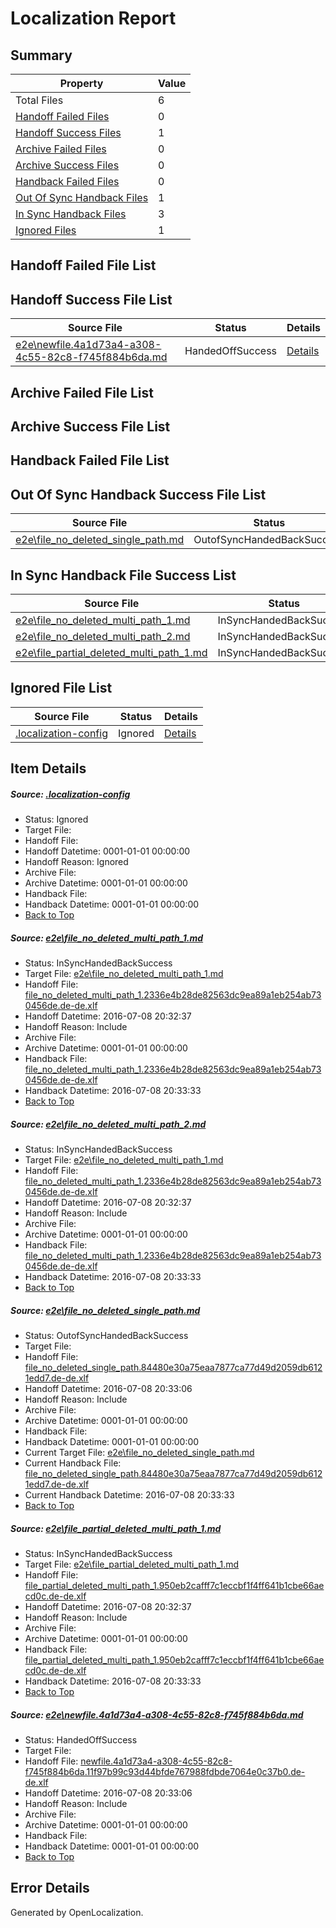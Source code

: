 # <a name='report-top'></a> Localization Report

## Summary
 Property | Value 
 -------- | ----- 
 Total Files | 6
[ Handoff Failed Files ](#handoff-failed-list)| 0
[ Handoff Success Files ](#handoff-success-list)| 1
[ Archive Failed Files ](#archive-failed-list)| 0
[ Archive Success Files ](#archive-success-list)| 0
[ Handback Failed Files ](#handback-failed-list)| 0
[ Out Of Sync Handback Files ](#outofsync-handback-success-list)| 1
[ In Sync Handback Files ](#insync-handback-success-list)| 3
[ Ignored Files ](#ignored-list)| 1

## <a name='handoff-failed-list'></a> Handoff Failed File List

## <a name='handoff-success-list'></a> Handoff Success File List
 Source File | Status | Details 
 ----------- | ------ | ------- 
 [e2e\newfile.4a1d73a4-a308-4c55-82c8-f745f884b6da.md](https://github.com/OpenLocalizationTestOrg/oltest/blob/19cfd6c9ba9071f0c9334f9bd0c8edca3c509c00/e2e/newfile.4a1d73a4-a308-4c55-82c8-f745f884b6da.md) | HandedOffSuccess | [Details](#05aa7b69f7d775ce56e241cc5ca1f111df68d7575)

## <a name='archive-failed-list'></a> Archive Failed File List

## <a name='archive-success-list'></a> Archive Success File List

## <a name='handback-failed-list'></a> Handback Failed File List

## <a name='outofsync-handback-success-list'></a> Out Of Sync Handback Success File List
 Source File | Status | Details 
 ----------- | ------ | ------- 
 [e2e\file_no_deleted_single_path.md](https://github.com/OpenLocalizationTestOrg/oltest/blob/19cfd6c9ba9071f0c9334f9bd0c8edca3c509c00/e2e/file_no_deleted_single_path.md) | OutofSyncHandedBackSuccess | [Details](#1301c7f380cac0cf0b11b6518dd95ef38bd1debc3)

## <a name='insync-handback-success-list'></a> In Sync Handback File Success List
 Source File | Status | Details 
 ----------- | ------ | ------- 
 [e2e\file_no_deleted_multi_path_1.md](https://github.com/OpenLocalizationTestOrg/oltest/blob/74cdb641a14741583fb0e77d3bbc94d8d886a3e7/e2e/file_no_deleted_multi_path_1.md) | InSyncHandedBackSuccess | [Details](#419f79e4fd7827b21a6ec0cdbc40bb7cf86166171)
 [e2e\file_no_deleted_multi_path_2.md](https://github.com/OpenLocalizationTestOrg/oltest/blob/19cfd6c9ba9071f0c9334f9bd0c8edca3c509c00/e2e/file_no_deleted_multi_path_2.md) | InSyncHandedBackSuccess | [Details](#419f79e4fd7827b21a6ec0cdbc40bb7cf86166172)
 [e2e\file_partial_deleted_multi_path_1.md](https://github.com/OpenLocalizationTestOrg/oltest/blob/74cdb641a14741583fb0e77d3bbc94d8d886a3e7/e2e/file_partial_deleted_multi_path_1.md) | InSyncHandedBackSuccess | [Details](#1059ef451adb5bab42b0d063e2e4eff9e1cd60254)

## <a name='ignored-list'></a> Ignored File List
 Source File | Status | Details 
 ----------- | ------ | ------- 
 [.localization-config](https://github.com/OpenLocalizationTestOrg/oltest/blob/19cfd6c9ba9071f0c9334f9bd0c8edca3c509c00/.localization-config) | Ignored | [Details](#3d4f252ac210baf56311d7e97dcc2db10974dbd20)

## Item Details
##### <a name='3d4f252ac210baf56311d7e97dcc2db10974dbd20'></a> Source: [.localization-config](https://github.com/OpenLocalizationTestOrg/oltest/blob/19cfd6c9ba9071f0c9334f9bd0c8edca3c509c00/.localization-config)
* Status: Ignored
* Target File: 
* Handoff File: 
* Handoff Datetime: 0001-01-01 00:00:00
* Handoff Reason: Ignored
* Archive File: 
* Archive Datetime: 0001-01-01 00:00:00
* Handback File: 
* Handback Datetime: 0001-01-01 00:00:00
* [Back to Top](#report-top)

##### <a name='419f79e4fd7827b21a6ec0cdbc40bb7cf86166171'></a> Source: [e2e\file_no_deleted_multi_path_1.md](https://github.com/OpenLocalizationTestOrg/oltest/blob/74cdb641a14741583fb0e77d3bbc94d8d886a3e7/e2e/file_no_deleted_multi_path_1.md)
* Status: InSyncHandedBackSuccess
* Target File: [e2e\file_no_deleted_multi_path_1.md](https://github.com/OpenLocalizationTestOrg/oltest-dede-fly/blob/845a57f94919357300ef29726d691744a666ff58/e2e/file_no_deleted_multi_path_1.md)
* Handoff File: [file_no_deleted_multi_path_1.2336e4b28de82563dc9ea89a1eb254ab730456de.de-de.xlf](https://github.com/OpenLocalizationTestOrg/olhandoff-e2e/blob/1df6479038561d677cd6eb718a74ee10fb698756/ol-handoff/OpenLocalizationTestOrg/oltest-dede-fly/ci/mt/file_no_deleted_multi_path_1.2336e4b28de82563dc9ea89a1eb254ab730456de.de-de.xlf)
* Handoff Datetime: 2016-07-08 20:32:37
* Handoff Reason: Include
* Archive File: 
* Archive Datetime: 0001-01-01 00:00:00
* Handback File: [file_no_deleted_multi_path_1.2336e4b28de82563dc9ea89a1eb254ab730456de.de-de.xlf](https://github.com/OpenLocalizationTestOrg/olhandback-e2e/blob/38b470d738c8b2b73bbd99961a28c7995e272642/ol-handback/OpenLocalizationTestOrg/oltest-dede-fly/ci/mt/file_no_deleted_multi_path_1.2336e4b28de82563dc9ea89a1eb254ab730456de.de-de.xlf)
* Handback Datetime: 2016-07-08 20:33:33
* [Back to Top](#report-top)

##### <a name='419f79e4fd7827b21a6ec0cdbc40bb7cf86166172'></a> Source: [e2e\file_no_deleted_multi_path_2.md](https://github.com/OpenLocalizationTestOrg/oltest/blob/19cfd6c9ba9071f0c9334f9bd0c8edca3c509c00/e2e/file_no_deleted_multi_path_2.md)
* Status: InSyncHandedBackSuccess
* Target File: [e2e\file_no_deleted_multi_path_1.md](https://github.com/OpenLocalizationTestOrg/oltest-dede-fly/blob/845a57f94919357300ef29726d691744a666ff58/e2e/file_no_deleted_multi_path_1.md)
* Handoff File: [file_no_deleted_multi_path_1.2336e4b28de82563dc9ea89a1eb254ab730456de.de-de.xlf](https://github.com/OpenLocalizationTestOrg/olhandoff-e2e/blob/1df6479038561d677cd6eb718a74ee10fb698756/ol-handoff/OpenLocalizationTestOrg/oltest-dede-fly/ci/mt/file_no_deleted_multi_path_1.2336e4b28de82563dc9ea89a1eb254ab730456de.de-de.xlf)
* Handoff Datetime: 2016-07-08 20:32:37
* Handoff Reason: Include
* Archive File: 
* Archive Datetime: 0001-01-01 00:00:00
* Handback File: [file_no_deleted_multi_path_1.2336e4b28de82563dc9ea89a1eb254ab730456de.de-de.xlf](https://github.com/OpenLocalizationTestOrg/olhandback-e2e/blob/38b470d738c8b2b73bbd99961a28c7995e272642/ol-handback/OpenLocalizationTestOrg/oltest-dede-fly/ci/mt/file_no_deleted_multi_path_1.2336e4b28de82563dc9ea89a1eb254ab730456de.de-de.xlf)
* Handback Datetime: 2016-07-08 20:33:33
* [Back to Top](#report-top)

##### <a name='1301c7f380cac0cf0b11b6518dd95ef38bd1debc3'></a> Source: [e2e\file_no_deleted_single_path.md](https://github.com/OpenLocalizationTestOrg/oltest/blob/19cfd6c9ba9071f0c9334f9bd0c8edca3c509c00/e2e/file_no_deleted_single_path.md)
* Status: OutofSyncHandedBackSuccess
* Target File: 
* Handoff File: [file_no_deleted_single_path.84480e30a75eaa7877ca77d49d2059db6121edd7.de-de.xlf](https://github.com/OpenLocalizationTestOrg/olhandoff-e2e/blob/a827876cda21776f935b998f9884295ac68f6ca9/ol-handoff/OpenLocalizationTestOrg/oltest-dede-fly/ci/mt/file_no_deleted_single_path.84480e30a75eaa7877ca77d49d2059db6121edd7.de-de.xlf)
* Handoff Datetime: 2016-07-08 20:33:06
* Handoff Reason: Include
* Archive File: 
* Archive Datetime: 0001-01-01 00:00:00
* Handback File: 
* Handback Datetime: 0001-01-01 00:00:00
* Current Target File: [e2e\file_no_deleted_single_path.md](https://github.com/OpenLocalizationTestOrg/oltest-dede-fly/blob/845a57f94919357300ef29726d691744a666ff58/e2e/file_no_deleted_single_path.md)
* Current Handback File: [file_no_deleted_single_path.84480e30a75eaa7877ca77d49d2059db6121edd7.de-de.xlf](https://github.com/OpenLocalizationTestOrg/olhandback-e2e/blob/38b470d738c8b2b73bbd99961a28c7995e272642/ol-handback/OpenLocalizationTestOrg/oltest-dede-fly/ci/mt/file_no_deleted_single_path.84480e30a75eaa7877ca77d49d2059db6121edd7.de-de.xlf)
* Current Handback Datetime: 2016-07-08 20:33:33
* [Back to Top](#report-top)

##### <a name='1059ef451adb5bab42b0d063e2e4eff9e1cd60254'></a> Source: [e2e\file_partial_deleted_multi_path_1.md](https://github.com/OpenLocalizationTestOrg/oltest/blob/74cdb641a14741583fb0e77d3bbc94d8d886a3e7/e2e/file_partial_deleted_multi_path_1.md)
* Status: InSyncHandedBackSuccess
* Target File: [e2e\file_partial_deleted_multi_path_1.md](https://github.com/OpenLocalizationTestOrg/oltest-dede-fly/blob/845a57f94919357300ef29726d691744a666ff58/e2e/file_partial_deleted_multi_path_1.md)
* Handoff File: [file_partial_deleted_multi_path_1.950eb2cafff7c1eccbf1f4ff641b1cbe66aecd0c.de-de.xlf](https://github.com/OpenLocalizationTestOrg/olhandoff-e2e/blob/1df6479038561d677cd6eb718a74ee10fb698756/ol-handoff/OpenLocalizationTestOrg/oltest-dede-fly/ci/mt/file_partial_deleted_multi_path_1.950eb2cafff7c1eccbf1f4ff641b1cbe66aecd0c.de-de.xlf)
* Handoff Datetime: 2016-07-08 20:32:37
* Handoff Reason: Include
* Archive File: 
* Archive Datetime: 0001-01-01 00:00:00
* Handback File: [file_partial_deleted_multi_path_1.950eb2cafff7c1eccbf1f4ff641b1cbe66aecd0c.de-de.xlf](https://github.com/OpenLocalizationTestOrg/olhandback-e2e/blob/38b470d738c8b2b73bbd99961a28c7995e272642/ol-handback/OpenLocalizationTestOrg/oltest-dede-fly/ci/mt/file_partial_deleted_multi_path_1.950eb2cafff7c1eccbf1f4ff641b1cbe66aecd0c.de-de.xlf)
* Handback Datetime: 2016-07-08 20:33:33
* [Back to Top](#report-top)

##### <a name='05aa7b69f7d775ce56e241cc5ca1f111df68d7575'></a> Source: [e2e\newfile.4a1d73a4-a308-4c55-82c8-f745f884b6da.md](https://github.com/OpenLocalizationTestOrg/oltest/blob/19cfd6c9ba9071f0c9334f9bd0c8edca3c509c00/e2e/newfile.4a1d73a4-a308-4c55-82c8-f745f884b6da.md)
* Status: HandedOffSuccess
* Target File: 
* Handoff File: [newfile.4a1d73a4-a308-4c55-82c8-f745f884b6da.11f97b99c93d44bfde767988fdbde7064e0c37b0.de-de.xlf](https://github.com/OpenLocalizationTestOrg/olhandoff-e2e/blob/a827876cda21776f935b998f9884295ac68f6ca9/ol-handoff/OpenLocalizationTestOrg/oltest-dede-fly/ci/mt/newfile.4a1d73a4-a308-4c55-82c8-f745f884b6da.11f97b99c93d44bfde767988fdbde7064e0c37b0.de-de.xlf)
* Handoff Datetime: 2016-07-08 20:33:06
* Handoff Reason: Include
* Archive File: 
* Archive Datetime: 0001-01-01 00:00:00
* Handback File: 
* Handback Datetime: 0001-01-01 00:00:00
* [Back to Top](#report-top)


## Error Details

Generated by OpenLocalization.
